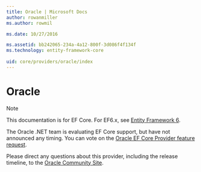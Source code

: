 ```yaml
---
title: Oracle | Microsoft Docs
author: rowanmiller
ms.author: rowmil

ms.date: 10/27/2016

ms.assetid: bb242065-234a-4a12-800f-3d086f4f134f
ms.technology: entity-framework-core
 
uid: core/providers/oracle/index
---
```

# Oracle

> [!NOTE]
> This documentation is for EF Core. For EF6.x, see [Entity Framework 6](../../../ef6/index.md).

The Oracle .NET team is evaluating EF Core support, but have not announced any timing. You can vote on the [Oracle EF Core Provider feature request](https://apex.oracle.com/pls/apex/f?p=18357:39:105422858407495::NO::P39_ID:28241).

Please direct any questions about this provider, including the release timeline, to the [Oracle Community Site](https://community.oracle.com/).
